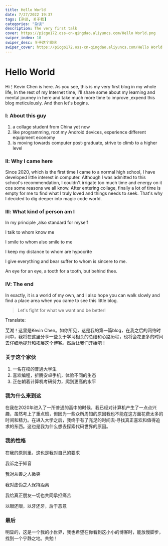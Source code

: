 ```yaml
---
title: Hello World
date: 7/27/2022 19:37
tags: [杂谈, 关于我]
categories: "杂谈"
description: The very first talk
cover: https://picgo172.oss-cn-qingdao.aliyuncs.com/Hello World.png
swiper_index: 10
swiper_desc: 关于这个家伙
swiper_cover: https://picgo172.oss-cn-qingdao.aliyuncs.com/Hello World.png
---
```


# Hello World

Hi！Kevin Chen is here. As you see, this is my very first blog in my whole life, In the rest of my Internet time, I'll share some about my learning and mental journey in here and take much more time to improve ,expend this blog meticulously. And then let's begins. 

### Ⅰ: About this guy

1. a collage student from China yet now
2. like programming, root my Android devices, experience different equipment economy
3. is moving towards computer post-graduate, strive to climb to a higher level 

### Ⅱ: Why I came here

Since 2020, which is the first time I came to a normal high school, I have developed little interest in computer. Although I was admitted to this school's recommendation, I couldn't irrigate too much time and energy on it cos some reasons we all know. After entering collage, finally a lot of time is empty for me to find what I truly loved and things needs to seek. That's why I decided to dig deeper into magic code world. 

### Ⅲ: What kind of person am I

In my principle ,also standard for myself

I talk to whom know me

I smile to whom also smile to me

I keep my distance to whom are hypocrite

I give everything and bear suffer to whom is sincere to me. 

An eye for an eye, a tooth for a tooth, but behind thee.

### Ⅳ: The end

In exactly, it is a world of my own, and I also hope you can walk slowly and find a place area when you came to see this little blog.



> Let's fight for what we want and be better!




Translate:

芜湖！这里是Kevin Chen。如你所见，这是我的第一篇blog，在我之后的网络时间中，我将在这里分享一些关于学习相关的总结和心路历程，也将会花更多的时间去仔细地提升和拓展这个博客。然后让我们开始吧！

### 关于这个家伙

1. 一名在校的普通大学生
2. 喜欢编程，折腾安卓手机，体验不同的生态
3. 正在朝着计算机考研努力，爬到更高的水平

### 我为什么来到这

在我在2020年进入了一所普通的高中的时候，我已经对计算机产生了一点点兴趣，虽然考上了重点班，但因为一些众所周知的原因我也不能在这方面花费太多的时间和精力。在进入大学之后，我终于有了充足的时间去·寻找真正喜欢和值得追求的东西。这也是我为什么想去探索代码世界的原因。

### 我的性格

在我的原则里，这也是我对自己的要求

我诉之于知音

我对从善之人微笑

我对虚伪之人保持距离

我给真正朋友一切也共同承担痛苦

以眼还眼，以牙还牙，后于恶意

### 最后

明显的，这是一个我的小世界，我也希望在你看到这小小的博客时，能放慢脚步，找到一个宁静之地。共勉！



